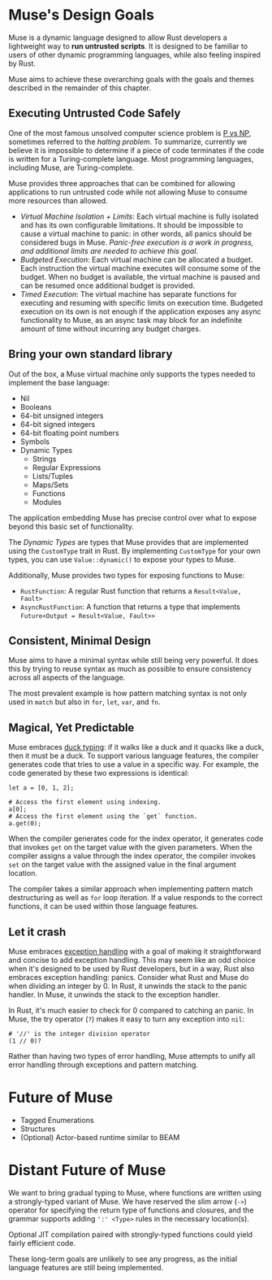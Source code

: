 # Muse's Design Goals

Muse is a dynamic language designed to allow Rust developers a lightweight way
to **run untrusted scripts**. It is designed to be familiar to users of other
dynamic programming languages, while also feeling inspired by Rust.

Muse aims to achieve these overarching goals with the goals and themes described
in the remainder of this chapter.

## Executing Untrusted Code Safely

One of the most famous unsolved computer science problem is [P vs NP][pnp],
sometimes referred to the *halting problem*. To summarize, currently we believe
it is impossible to determine if a piece of code terminates if the code is
written for a Turing-complete language. Most programming languages, including
Muse, are Turing-complete.

Muse provides three approaches that can be combined for allowing applications to
run untrusted code while not allowing Muse to consume more resources than
allowed.

* *Virtual Machine Isolation + Limits*: Each virtual machine is fully isolated
  and has its own configurable limitations. It should be impossible to cause a
  virtual machine to panic: in other words, all panics should be considered bugs
  in Muse. *Panic-free execution is a work in progress, and additional limits
  are needed to achieve this goal.*
* *Budgeted Execution*: Each virtual machine can be allocated a budget. Each
  instruction the virtual machine executes will consume some of the budget. When
  no budget is available, the virtual machine is paused and can be resumed once
  additional budget is provided.
* *Timed Execution*: The virtual machine has separate functions for executing
  and resuming with specific limits on execution time. Budgeted execution on its
  own is not enough if the application exposes any async functionality to Muse,
  as an async task may block for an indefinite amount of time without incurring
  any budget charges.

## Bring your own standard library

Out of the box, a Muse virtual machine only supports the types needed to
implement the base language:

* Nil
* Booleans
* 64-bit unsigned integers
* 64-bit signed integers
* 64-bit floating point numbers
* Symbols
* Dynamic Types
  * Strings
  * Regular Expressions
  * Lists/Tuples
  * Maps/Sets
  * Functions
  * Modules

The application embedding Muse has precise control over what to expose beyond
this basic set of functionality.

The *Dynamic Types* are types that Muse provides that are implemented using the
`CustomType` trait in Rust. By implementing `CustomType` for your own types, you
can use `Value::dynamic()` to expose your types to Muse.

Additionally, Muse provides two types for exposing functions to Muse:

* `RustFunction`: A regular Rust function that returns a `Result<Value, Fault>`
* `AsyncRustFunction`: A function that returns a type that implements
  `Future<Output = Result<Value, Fault>>`

## Consistent, Minimal Design

Muse aims to have a minimal syntax while still being very powerful. It does this
by trying to reuse syntax as much as possible to ensure consistency across all
aspects of the language.

The most prevalent example is how pattern matching syntax is not only used in
`match` but also in `for`, `let`, `var`, and `fn`.

## Magical, Yet Predictable

Muse embraces [duck typing][duck]: if it walks like a duck and it quacks like a
duck, then it must be a duck. To support various language features, the compiler
generates code that tries to use a value in a specific way. For example, the
code generated by these two expressions is identical:

```muse
let a = [0, 1, 2];

# Access the first element using indexing.
a[0];
# Access the first element using the `get` function.
a.get(0);
```

When the compiler generates code for the index operator, it generates code that
invokes `get` on the target value with the given parameters. When the compiler
assigns a value through the index operator, the compiler invokes `set` on the
target value with the assigned value in the final argument location.

The compiler takes a similar approach when implementing pattern match
destructuring as well as `for` loop iteration. If a value responds to the
correct functions, it can be used within those language features.

## Let it crash

Muse embraces [exception handling][exception-handling] with a goal of making it
straightforward and concise to add exception handling. This may seem like an odd
choice when it's designed to be used by Rust developers, but in a way, Rust also
embraces exception handling: panics. Consider what Rust and Muse do when
dividing an integer by 0. In Rust, it unwinds the stack to the panic handler. In
Muse, it unwinds the stack to the exception handler.

In Rust, it's much easier to check for 0 compared to catching an panic. In Muse,
the try operator (`?`) makes it easy to turn any exception into `nil`:

```muse
# '//' is the integer division operator
(1 // 0)?
```

Rather than having two types of error handling, Muse attempts to unify all error
handling through exceptions and pattern matching.

# Future of Muse

* Tagged Enumerations
* Structures
* (Optional) Actor-based runtime similar to BEAM

# Distant Future of Muse

We want to bring gradual typing to Muse, where functions are written using a
strongly-typed variant of Muse. We have reserved the slim arrow (`->`) operator
for specifying the return type of functions and closures, and the grammar
supports adding `':' <Type>` rules in the necessary location(s).

Optional JIT compilation paired with strongly-typed functions could yield fairly
efficient code.

These long-term goals are unlikely to see any progress, as the initial language
features are still being implemented.

[pnp]: https://en.wikipedia.org/wiki/P_versus_NP_problem
[duck]: https://en.wikipedia.org/wiki/Duck_typing
[exception-handling]: https://en.wikipedia.org/wiki/Exception_handling
